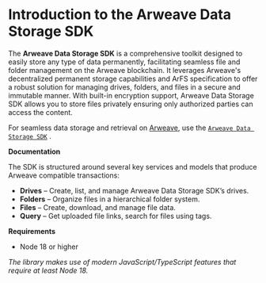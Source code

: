 # Introduction to the Arweave Data Storage SDK

The **Arweave Data Storage SDK** is a comprehensive toolkit designed to easily store any type of data permanently, facilitating seamless file and folder management on the Arweave blockchain. It leverages Arweave's decentralized permanent storage capabilities and ArFS specification to offer a robust solution for managing drives, folders, and files in a secure and immutable manner. With built-in encryption support, Arweave Data Storage SDK allows you to store files privately ensuring only authorized parties can access the content.

For seamless data storage and retrieval on [Arweave](https://www.arweave.org/), use the [`Arweave Data Storage SDK`](https://www.npmjs.com/package/arweave-storage-sdk) .

**Documentation**

The SDK is structured around several key services and models that produce Arweave compatible transactions:

* **Drives** – Create, list, and manage Arweave Data Storage SDK’s drives.
* **Folders** – Organize files in a hierarchical folder system.
* **Files** – Create, download, and manage file data.
* **Query** – Get uploaded file links, search for files using tags.

**Requirements**

* Node 18 or higher

_The library makes use of modern JavaScript/TypeScript features that require at least Node 18._
